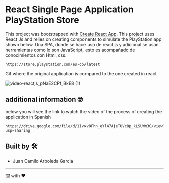 # React Single Page Application PlayStation Store

This project was bootstrapped with [Create React App](https://github.com/facebook/create-react-app).
This project uses React Js and relies on creating components to simulate the PlayStation app shown below.
Una SPA, donde se hace uso de react js y adicional se usan herramientas como lo son JavaScript, esto es acompañado de conocimientos con Html, css. 

```
https://store.playstation.com/es-co/latest
```

Gif where the original application is compared to the one created in react

![video-reactjs_pNaE2CPf_BkE8 (1)](https://user-images.githubusercontent.com/50644185/116798219-fcf8da80-aab2-11eb-9ea5-1d31bdfbaa20.gif)


## additional information  🤓

below you will see the link to watch the video of the process of creating the application in Spanish


```
https://drive.google.com/file/d/1Ivxv8Fhn_eYl47AjeTUVc8p_kLSUWm3G/view?usp=sharing
```

## Built by 🛠️
* Juan Camilo Arboleda Garcia 

---
⌨️ with ❤️ 
